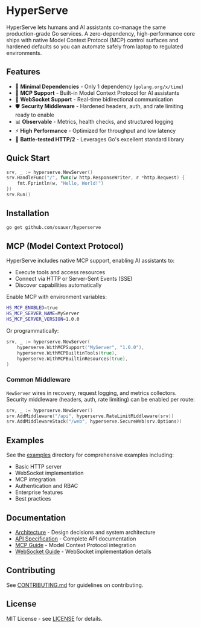 # HyperServe

HyperServe lets humans and AI assistants co-manage the same production-grade Go services. A zero-dependency, high-performance core ships with native Model Context Protocol (MCP) control surfaces and hardened defaults so you can automate safely from laptop to regulated environments.

## Features

- 🚀 **Minimal Dependencies** - Only 1 dependency (`golang.org/x/time`)
- 🤖 **MCP Support** - Built-in Model Context Protocol for AI assistants
- 🔌 **WebSocket Support** - Real-time bidirectional communication
- 🛡️ **Security Middleware** - Hardened headers, auth, and rate limiting ready to enable
- 📊 **Observable** - Metrics, health checks, and structured logging
- ⚡ **High Performance** - Optimized for throughput and low latency
- 🔧 **Battle-tested HTTP/2** - Leverages Go's excellent standard library

## Quick Start

```go
srv, _ := hyperserve.NewServer()
srv.HandleFunc("/", func(w http.ResponseWriter, r *http.Request) {
    fmt.Fprintln(w, "Hello, World!")
})
srv.Run()
```

## Installation

```bash
go get github.com/osauer/hyperserve
```

## MCP (Model Context Protocol)

HyperServe includes native MCP support, enabling AI assistants to:
- Execute tools and access resources
- Connect via HTTP or Server-Sent Events (SSE)
- Discover capabilities automatically

Enable MCP with environment variables:
```bash
HS_MCP_ENABLED=true
HS_MCP_SERVER_NAME=MyServer
HS_MCP_SERVER_VERSION=1.0.0
```

Or programmatically:
```go
srv, _ := hyperserve.NewServer(
    hyperserve.WithMCPSupport("MyServer", "1.0.0"),
    hyperserve.WithMCPBuiltinTools(true),
    hyperserve.WithMCPBuiltinResources(true),
)
```

### Common Middleware

`NewServer` wires in recovery, request logging, and metrics collectors.
Security middleware (headers, auth, rate limiting) can be enabled per route:

```go
srv, _ := hyperserve.NewServer()
srv.AddMiddleware("/api", hyperserve.RateLimitMiddleware(srv))
srv.AddMiddlewareStack("/web", hyperserve.SecureWeb(srv.Options))
```

## Examples

See the [examples](./examples) directory for comprehensive examples including:
- Basic HTTP server
- WebSocket implementation
- MCP integration
- Authentication and RBAC
- Enterprise features
- Best practices

## Documentation

- [Architecture](./ARCHITECTURE.md) - Design decisions and system architecture
- [API Specification](./spec/api.md) - Complete API documentation
- [MCP Guide](./docs/MCP_GUIDE.md) - Model Context Protocol integration
- [WebSocket Guide](./docs/WEBSOCKET_GUIDE.md) - WebSocket implementation details

## Contributing

See [CONTRIBUTING.md](./CONTRIBUTING.md) for guidelines on contributing.

## License

MIT License - see [LICENSE](./LICENSE) for details.
